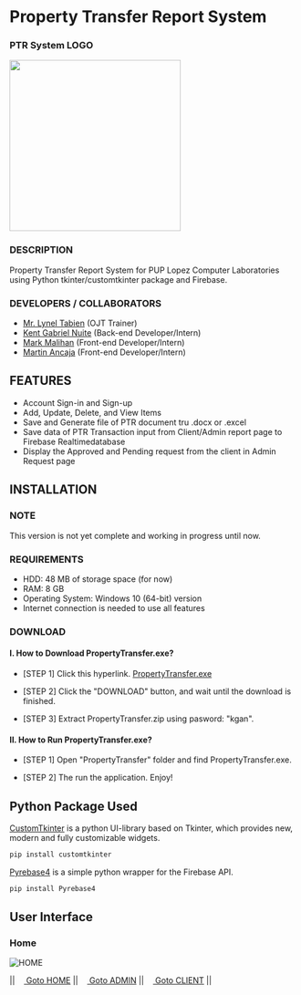 # Property Transfer Report System

### PTR System LOGO
[<img src="https://github.com/kganallinone/PropertyTransferReport/assets/86733485/9d2b5dad-3326-4e9d-a90e-7fd8f9e31d33" heigth="300" width="300"/>](https://www.mediafire.com/file/d2vksih1vi6kp6e/PropertyTransfer.zip/file)
### DESCRIPTION
Property Transfer Report System for PUP Lopez Computer Laboratories using Python tkinter/customtkinter package and Firebase.
### DEVELOPERS / COLLABORATORS
- [Mr. Lynel Tabien](https://www.facebook.com/lynel.tabien) (OJT Trainer)
- [Kent Gabriel Nuite](https://github.com/kganallinone) (Back-end Developer/Intern)
- [Mark Malihan](https://github.com/MarkMalihan) (Front-end Developer/Intern)
- [Martin Ancaja](https://github.com/Louies03) (Front-end Developer/Intern)

## FEATURES
- Account Sign-in and Sign-up
- Add, Update, Delete, and View Items
- Save and Generate file of PTR document tru .docx or .excel
- Save data of PTR Transaction input from Client/Admin report  page to Firebase Realtimedatabase
- Display the Approved and Pending request from the client in Admin Request page

## INSTALLATION

### NOTE
This version is not yet complete and working in progress until now.

### REQUIREMENTS
- HDD: 48 MB of storage space (for now)
- RAM: 8 GB
- Operating System: Windows 10 (64-bit) version
- Internet connection is needed to use all features 

### DOWNLOAD
#### I. How to Download PropertyTransfer.exe?

+ [STEP 1] Click this hyperlink. [PropertyTransfer.exe](https://www.mediafire.com/file/d2vksih1vi6kp6e/PropertyTransfer.zip/file)

+ [STEP 2] Click the "DOWNLOAD" button, and wait until the download is finished.

+ [STEP 3] Extract PropertyTransfer.zip using pasword: "kgan".

#### II. How to Run PropertyTransfer.exe?

+ [STEP 1] Open "PropertyTransfer" folder and find PropertyTransfer.exe.

+ [STEP 2] The run the application. Enjoy!




## Python Package Used

[CustomTkinter](https://github.com/TomSchimansky/CustomTkinter) is a python UI-library based on Tkinter, which provides new, modern and fully customizable widgets. 
```bash
pip install customtkinter
```
[Pyrebase4](https://github.com/nhorvath/Pyrebase4) is a simple python wrapper for the Firebase API.
```bash
pip install Pyrebase4
```
## User Interface

### Home
![HOME](https://github.com/kganallinone/PropertyTransferReport/assets/86733485/5f145bc3-1293-4483-b447-bce2b9cdda7c)

|| [<img src="https://static.vecteezy.com/system/resources/previews/010/158/131/original/house-symbol-home-icon-sign-design-free-png.png" width="12"/> Goto HOME](https://github.com/kganallinone/KGANTutorials) || [<img src="https://static.vecteezy.com/system/resources/previews/010/158/131/original/house-symbol-home-icon-sign-design-free-png.png" width="12"/> Goto ADMIN](https://github.com/kganallinone/KGANTutorials) || [<img src="https://static.vecteezy.com/system/resources/previews/010/158/131/original/house-symbol-home-icon-sign-design-free-png.png" width="12"/> Goto CLIENT](https://github.com/kganallinone/KGANTutorials) ||
